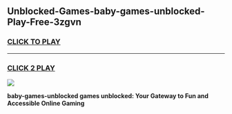
## Unblocked-Games-baby-games-unblocked-Play-Free-3zgvn
<h3>
<a href="https://premium76.site?title=baby-games-unblocked&ref=23A">CLICK TO PLAY</a></h3>
<hr>

<h3>
<a href="https://premium76.site?title=baby-games-unblocked&ref=23A">CLICK 2 PLAY</a>
  
</h3>

<a href="https://premium76.site?title=baby-games-unblocked&ref=23A"><img src="https://clearcache.store/games.png"></a>


**baby-games-unblocked games unblocked: Your Gateway to Fun and Accessible Online Gaming**
